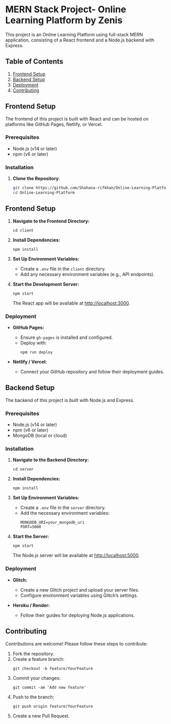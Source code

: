 # MERN Stack Project- Online Learning Platform by Zenis

This project is an Online Learning Platform using full-stack MERN application, consisting of a React frontend and a Node.js backend with Express.

## Table of Contents
1. [Frontend Setup](#frontend-setup)
2. [Backend Setup](#backend-setup)
3. [Deployment](#deployment)
4. [Contributing](#contributing)

## Frontend Setup

The frontend of this project is built with React and can be hosted on platforms like GitHub Pages, Netlify, or Vercel.

### Prerequisites

- Node.js (v14 or later)
- npm (v6 or later)

### Installation

1. **Clone the Repository**:
   ```bash
   git clone https://github.com/Shahana-rifkhan/Online-Learning-Platform.git
   cd Online-Learning-Platform

## Frontend Setup

1. **Navigate to the Frontend Directory:**
    ``` 
    cd client
    ```

2. **Install Dependencies:**
    ``` 
    npm install
    ```

3. **Set Up Environment Variables:**
    - Create a `.env` file in the `client` directory.
    - Add any necessary environment variables (e.g., API endpoints).

4. **Start the Development Server:**
    ``` 
    npm start
    ```
    The React app will be available at [http://localhost:3000](http://localhost:3000).

### Deployment

- **GitHub Pages:**
  - Ensure `gh-pages` is installed and configured.
  - Deploy with:
    ``` 
    npm run deploy
    ```

- **Netlify / Vercel:**
  - Connect your GitHub repository and follow their deployment guides.

## Backend Setup

The backend of this project is built with Node.js and Express.

### Prerequisites

- Node.js (v14 or later)
- npm (v6 or later)
- MongoDB (local or cloud)

### Installation

1. **Navigate to the Backend Directory:**
    ``` 
    cd server
    ```

2. **Install Dependencies:**
    ``` 
    npm install
    ```

3. **Set Up Environment Variables:**
    - Create a `.env` file in the `server` directory.
    - Add the necessary environment variables:
      ``` 
      MONGODB_URI=your_mongodb_uri
      PORT=5000
      ```

4. **Start the Server:**
    ``` 
    npm start
    ```
    The Node.js server will be available at [http://localhost:5000](http://localhost:5000).

### Deployment

- **Glitch:**
  - Create a new Glitch project and upload your server files.
  - Configure environment variables using Glitch’s settings.

- **Heroku / Render:**
  - Follow their guides for deploying Node.js applications.

## Contributing

Contributions are welcome! Please follow these steps to contribute:

1. Fork the repository.
2. Create a feature branch:
    ``` 
    git checkout -b feature/YourFeature
    ```
3. Commit your changes:
    ``` 
    git commit -am 'Add new feature'
    ```
4. Push to the branch:
    ``` 
    git push origin feature/YourFeature
    ```
5. Create a new Pull Request.
